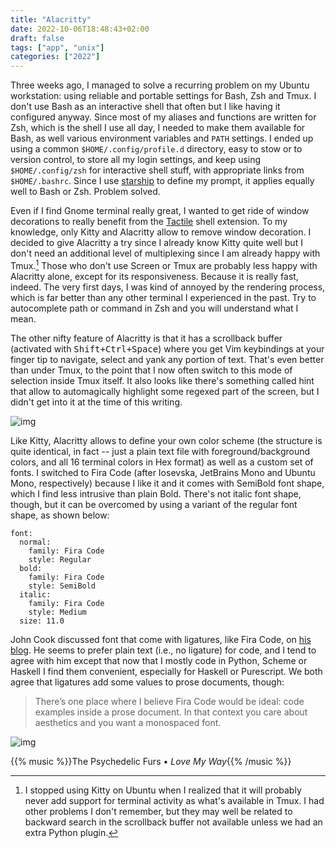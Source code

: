 ```yaml
---
title: "Alacritty"
date: 2022-10-06T18:48:43+02:00
draft: false
tags: ["app", "unix"]
categories: ["2022"]
---
```


Three weeks ago, I managed to solve a recurring problem on my Ubuntu workstation: using reliable and portable settings for Bash, Zsh and Tmux. I don't use Bash as an interactive shell that often but I like having it configured anyway. Since most of my aliases and functions are written for Zsh, which is the shell I use all day, I needed to make them available for Bash, as well various environment variables and `PATH` settings. I ended up using a common `$HOME/.config/profile.d` directory, easy to stow or to version control, to store all my login settings, and keep using `$HOME/.config/zsh` for interactive shell stuff, with appropriate links from `$HOME/.bashrc`. Since I use [starship] to define my prompt, it applies equally well to Bash or Zsh. Problem solved.

Even if I find Gnome terminal really great, I wanted to get ride of window decorations to really benefit from the [Tactile] shell extension. To my knowledge, only Kitty and Alacritty allow to remove window decoration. I decided to give Alacritty a try since I already know Kitty quite well but I don't need an additional level of multiplexing since I am already happy with Tmux.[^1] Those who don't use Screen or Tmux are probably less happy with Alacritty alone, except for its responsiveness. Because it is really fast, indeed. The very first days, I was kind of annoyed by the rendering process, which is far better than any other terminal I experienced in the past. Try to autocomplete path or command in Zsh and you will understand what I mean.

The other nifty feature of Alacritty is that it has a scrollback buffer (activated with <kbd>Shift+Ctrl+Space</kbd>) where you get Vim keybindings at your finger tip to navigate, select and yank any portion of text. That's even better than under Tmux, to the point that I now often switch to this mode of selection inside Tmux itself. It also looks like there's something called hint that allow to automagically highlight some regexed part of the screen, but I didn't get into it at the time of this writing.

![img](/img/a/Pictures/2022-10-06-21-48-23.png)

Like Kitty, Alacritty allows to define your own color scheme (the structure is quite identical, in fact -- just a plain text file with foreground/background colors, and all 16 terminal colors in Hex format) as well as a custom set of fonts. I switched to Fira Code (after Iosevska, JetBrains Mono and Ubuntu Mono, respectively) because I like it and it comes with SemiBold font shape, which I find less intrusive than plain Bold. There's not italic font shape, though, but it can be overcomed by using a variant of the regular font shape, as shown below:

```
font:
  normal:
    family: Fira Code
    style: Regular
  bold:
    family: Fira Code
    style: SemiBold
  italic:
    family: Fira Code
    style: Medium
  size: 11.0
```

John Cook discussed font that come with ligatures, like Fira Code, on [his blog]. He seems to prefer plain text (i.e., no ligature) for code, and I tend to agree with him except that now that I mostly code in Python, Scheme or Haskell I find them convenient, especially for Haskell or Purescript. We both agree that ligatures add some values to prose documents, though:

> There’s one place where I believe Fira Code would be ideal: code examples inside a prose document. In that context you care about aesthetics and you want a monospaced font.

![img](/img/a/Pictures/2022-10-06-21-52-38.png)

{{% music %}}The Psychedelic Furs • _Love My Way_{{% /music %}}

[^1]: I stopped using Kitty on Ubuntu when I realized that it will probably never add support for terminal activity as what's available in Tmux. I had other problems I don't remember, but they may well be related to backward search in the scrollback buffer not available unless we had an extra Python plugin.

[starship]: https://starship.rs/
[Tactile]: https://extensions.gnome.org/extension/4548/tactile/
[his blog]: https://www.johndcook.com/blog/2022/10/03/ligatures-for-logic/
